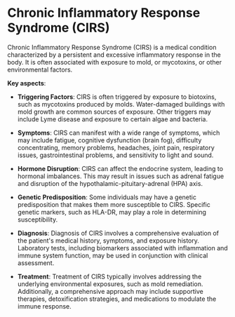 # Chronic Inflammatory Response Syndrome (CIRS)

Chronic Inflammatory Response Syndrome (CIRS) is a medical condition characterized by a persistent and excessive inflammatory response in the body. It is often associated with exposure to mold, or mycotoxins, or other environmental factors.

**Key aspects**:

* **Triggering Factors**: CIRS is often triggered by exposure to biotoxins, such as mycotoxins produced by molds. Water-damaged buildings with mold growth are common sources of exposure. Other triggers may include Lyme disease and exposure to certain algae and bacteria.

* **Symptoms**: CIRS can manifest with a wide range of symptoms, which may include fatigue, cognitive dysfunction (brain fog), difficulty concentrating, memory problems, headaches, joint pain, respiratory issues, gastrointestinal problems, and sensitivity to light and sound.

* **Hormone Disruption**: CIRS can affect the endocrine system, leading to hormonal imbalances. This may result in issues such as adrenal fatigue and disruption of the hypothalamic-pituitary-adrenal (HPA) axis.

* **Genetic Predisposition**: Some individuals may have a genetic predisposition that makes them more susceptible to CIRS. Specific genetic markers, such as HLA-DR, may play a role in determining susceptibility.

* **Diagnosis**: Diagnosis of CIRS involves a comprehensive evaluation of the patient's medical history, symptoms, and exposure history. Laboratory tests, including biomarkers associated with inflammation and immune system function, may be used in conjunction with clinical assessment.

* **Treatment**: Treatment of CIRS typically involves addressing the underlying environmental exposures, such as mold remediation. Additionally, a comprehensive approach may include supportive therapies, detoxification strategies, and medications to modulate the immune response.
